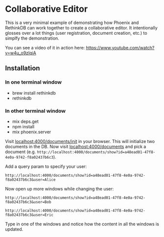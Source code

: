 # Collaborative Editor

This is a very minimal example of demonstrating how Phoenix and RethinkDB
can work together to create a collaborative editor. It intentionally glosses
over a lot things (user registration, document creation, etc.) to simplfy
the demonstration.

You can see a video of it in action here: https://www.youtube.com/watch?v=w4u_o9zlqiA

## Installation

### In one terminal window

  * brew install rethinkdb
  * rethinkdb

### In other terminal window

  * mix deps.get
  * npm install
  * mix phoenix.server

Visit [localhost:4000/documents/init](http://localhost:4000/documents/init) in your browser. This will
initialize two documents in the DB.
Now visit [localhost:4000/documents](http://localhost:4000/documents) and pick a document
(e.g. `http://localhost:4000/documents/show?id=a48ead01-47f8-4e0a-9742-f8a02437b6c3`).

Add a query param to specify your user:

`http://localhost:4000/documents/show?id=a48ead01-47f8-4e0a-9742-f8a02437b6c3&user=Alice`

Now open up more windows while changing the user:

`http://localhost:4000/documents/show?id=a48ead01-47f8-4e0a-9742-f8a02437b6c3&user=Bob`

`http://localhost:4000/documents/show?id=a48ead01-47f8-4e0a-9742-f8a02437b6c3&user=Eric`

Type in one of the windows and notice how the content in all the windows is updated.
